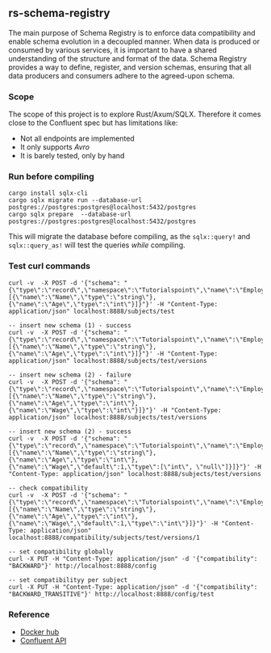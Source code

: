 rs-schema-registry
---

The main purpose of Schema Registry is to enforce data compatibility and enable schema evolution in a decoupled manner. When data is produced or consumed by various services, it is important to have a shared understanding of the structure and format of the data. Schema Registry provides a way to define, register, and version schemas, ensuring that all data producers and consumers adhere to the agreed-upon schema.

### Scope

The scope of this project is to explore Rust/Axum/SQLX. Therefore it comes close to the Confluent spec but has limitations like:

- Not all endpoints are implemented
- It only supports _Avro_
- It is barely tested, only by hand

### Run before compiling

```
cargo install sqlx-cli
cargo sqlx migrate run --database-url postgres://postgres:postgres@localhost:5432/postgres
cargo sqlx prepare  --database-url postgres://postgres:postgres@localhost:5432/postgres
```

This will migrate the database before compiling, as the `sqlx::query!` and `sqlx::query_as!` will test the queries _while_ compiling.

### Test curl commands

```
curl -v  -X POST -d '{"schema": "{\"type\":\"record\",\"namespace\":\"Tutorialspoint\",\"name\":\"Employee\",\"fields\":[{\"name\":\"Name\",\"type\":\"string\"},{\"name\":\"Age\",\"type\":\"int\"}]}"}' -H "Content-Type: application/json" localhost:8888/subjects/test

-- insert new schema (1) - success
curl -v  -X POST -d '{"schema": "{\"type\":\"record\",\"namespace\":\"Tutorialspoint\",\"name\":\"Employee\",\"fields\":[{\"name\":\"Name\",\"type\":\"string\"},{\"name\":\"Age\",\"type\":\"int\"}]}"}' -H "Content-Type: application/json" localhost:8888/subjects/test/versions

-- insert new schema (2) - failure
curl -v  -X POST -d '{"schema": "{\"type\":\"record\",\"namespace\":\"Tutorialspoint\",\"name\":\"Employee\",\"fields\":[{\"name\":\"Name\",\"type\":\"string\"},{\"name\":\"Age\",\"type\":\"int\"},{\"name\":\"Wage\",\"type\":\"int\"}]}"}' -H "Content-Type: application/json" localhost:8888/subjects/test/versions

-- insert new schema (2) - success
curl -v  -X POST -d '{"schema": "{\"type\":\"record\",\"namespace\":\"Tutorialspoint\",\"name\":\"Employee\",\"fields\":[{\"name\":\"Name\",\"type\":\"string\"},{\"name\":\"Age\",\"type\":\"int\"},{\"name\":\"Wage\",\"default\":1,\"type\":[\"int\", \"null\"]}]}"}' -H "Content-Type: application/json" localhost:8888/subjects/test/versions

-- check compatibility
curl -v  -X POST -d '{"schema": "{\"type\":\"record\",\"namespace\":\"Tutorialspoint\",\"name\":\"Employee\",\"fields\":[{\"name\":\"Name\",\"type\":\"string\"},{\"name\":\"Age\",\"type\":\"int\"},{\"name\":\"Wage\",\"default\":1,\"type\":\"int\"}]}"}' -H "Content-Type: application/json" localhost:8888/compatibility/subjects/test/versions/1

-- set compatibility globally
curl -X PUT -H "Content-Type: application/json" -d '{"compatibility": "BACKWARD"}' http://localhost:8888/config

-- set compatibilityy per subject
curl -X PUT -H "Content-Type: application/json" -d '{"compatibility": "BACKWARD_TRANSITIVE"}' http://localhost:8888/config/test

```

### Reference

- [Docker hub](https://hub.docker.com/r/markdj/rs-schema-registry/tags)
- [Confluent API](https://docs.confluent.io/platform/current/schema-registry/develop/api.html)